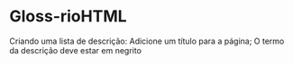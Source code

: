 # Gloss-rioHTML
Criando uma lista de descrição: Adicione um título para a página; O termo da descrição deve estar em negrito
